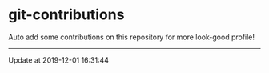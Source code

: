 # git-contributions

Auto add some contributions on this repository for more look-good profile!

---

Update at 2019-12-01 16:31:44

